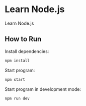 # Learn Node.js

Learn Node.js

## How to Run

Install dependencies:

```sh
npm install
```

Start program:

```sh
npm start
```

Start program in development mode:

```sh
npm run dev
```
